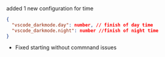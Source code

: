 ###

added 1 new configuration for time

```json
{
  "vscode_darkmode.day": number, // finish of day time
  "vscode_darkmode.night": number //finish of night time
}
```

- Fixed starting without commnand issues
